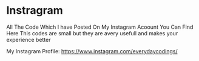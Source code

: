 # Instragram
All The Code  Which I have Posted On My Instagram Acoount You Can Find Here
This codes are small but they are avery usefull and makes your experience better

My Instagram Profile: https://www.instagram.com/everydaycodings/
